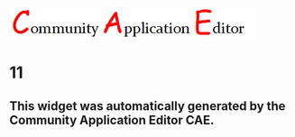 ![CAE](https://github.com/GHProjectsTest/CAE-Deployment-Temp/blob/gh-pages/frontendComponent-11/img/logo.png)  

11
===================


This widget was automatically generated by the Community Application Editor CAE.  
---------------
